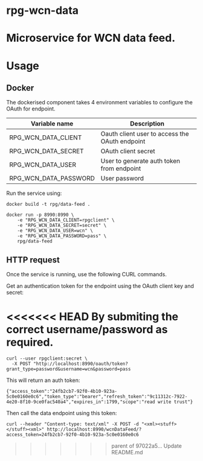 # rpg-wcn-data
# Microservice for WCN data feed.

# Usage

## Docker

The dockerised component takes 4 environment variables to configure the OAuth for endpoint.

|Variable name    | Description   |
|---                    |---            |
|RPG_WCN_DATA_CLIENT    | Oauth client user to access the OAuth endpoint    |
|RPG_WCN_DATA_SECRET    | OAuth client secret   |
|RPG_WCN_DATA_USER      | User to generate auth token from endpoint              |
|RPG_WCN_DATA_PASSWORD  | User password              |

Run the service using:

`docker build -t rpg/data-feed .`

~~~
docker run -p 8990:8990 \
    -e "RPG_WCN_DATA_CLIENT=rpgclient" \
    -e "RPG_WCN_DATA_SECRET=secret" \
    -e "RPG_WCN_DATA_USER=wcn" \
    -e "RPG_WCN_DATA_PASSWORD=pass" \
    rpg/data-feed
~~~

##

## HTTP request

Once the service is running, use the following CURL commands.

Get an authentication token for the endpoint using the OAuth client key and secret:

<<<<<<< HEAD
By submiting the correct username/password as required.
=======
~~~
curl --user rpgclient:secret \
  -X POST "http://localhost:8990/oauth/token?grant_type=password&username=wcn&password=pass
~~~

This will return an auth token:

`{"access_token":"24fb2cb7-92f0-4b10-923a-5c0e0160e0c6","token_type":"bearer","refresh_token":"9c11312c-7922-4e20-8f10-9ce0fac540a4","expires_in":1799,"scope":"read write trust"}`

Then call the data endpoint using this token:

`curl --header "Content-type: text/xml" -X POST -d "<xml><stuff></stuff><xml>" http://localhost:8990/wcnDataFeed/?access_token=24fb2cb7-92f0-4b10-923a-5c0e0160e0c6`
>>>>>>> parent of 97022a5... Update README.md
